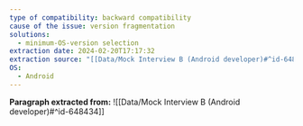 ```yaml
---
type of compatibility: backward compatibility
cause of the issue: version fragmentation
solutions:
  - minimum-OS-version selection
extraction date: 2024-02-20T17:17:32
extraction source: "[[Data/Mock Interview B (Android developer)#^id-648434]]"
OS:
  - Android
---
```


**Paragraph extracted from:** ![[Data/Mock Interview B (Android developer)#^id-648434]]